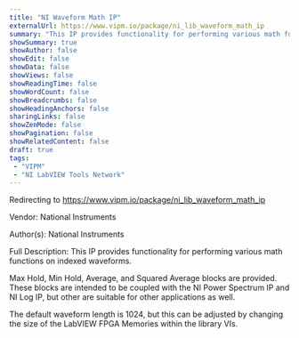 ```yaml
---
title: "NI Waveform Math IP"
externalUrl: https://www.vipm.io/package/ni_lib_waveform_math_ip
summary: "This IP provides functionality for performing various math functions on indexed waveforms."
showSummary: true
showAuthor: false
showEdit: false
showData: false
showViews: false
showReadingTime: false
showWordCount: false
showBreadcrumbs: false
showHeadingAnchors: false
sharingLinks: false
showZenMode: false
showPagination: false
showRelatedContent: false
draft: true
tags:
 - "VIPM"
 - "NI LabVIEW Tools Network"
---
```


Redirecting to https://www.vipm.io/package/ni_lib_waveform_math_ip

Vendor: National Instruments

Author(s): National Instruments
 
Full Description:
This IP provides functionality for performing various math functions on indexed waveforms.

Max Hold, Min Hold, Average, and Squared Average blocks are provided.  These blocks are intended to be coupled with the NI Power Spectrum IP and NI Log IP, but other are suitable for other applications as well.

The default waveform length is 1024, but this can be adjusted by changing the size of the LabVIEW FPGA Memories within the library VIs.